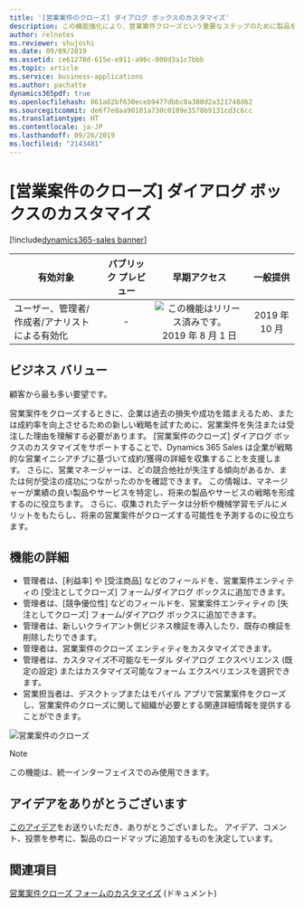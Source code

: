```yaml
---
title: '[営業案件のクローズ] ダイアログ ボックスのカスタマイズ'
description: この機能強化により、営業案件クローズという重要なステップのために製品をさらにカスタマイズすることができます。 [営業案件のクローズ] ダイアログ ボックスは、組織固有のビジネス ニーズに基づいてカスタマイズできます。
author: relnotes
ms.reviewer: shujoshi
ms.date: 09/09/2019
ms.assetid: ce61278d-615e-e911-a96c-000d3a1c7bbb
ms.topic: article
ms.service: business-applications
ms.author: pachatte
dynamics365pdf: true
ms.openlocfilehash: 061a02bf630eceb9477dbbc0a380d2a321748d62
ms.sourcegitcommit: de6f7e8aa90101a730c0109e3578b9131cd3c6cc
ms.translationtype: HT
ms.contentlocale: ja-JP
ms.lasthandoff: 09/26/2019
ms.locfileid: "2143481"
---
```

# <a name="customization-of-opportunity-close-dialog-box"></a>[営業案件のクローズ] ダイアログ ボックスのカスタマイズ
[!include[dynamics365-sales banner](../includes/dynamics365-sales.md)]

| 有効対象    |  パブリック プレビュー | 早期アクセス | 一般提供 | 
| ---------- | :----------: |:----------: |:----------: |
|ユーザー、管理者/作成者/アナリストによる有効化|-|![この機能はリリース済みです。](/dynamics365-release-plan/media/green-checkmark.png "この機能はリリース済みです。") 2019 年 8 月 1 日| 2019 年 10 月|


## <a name="business-value"></a>ビジネス バリュー
<!-- bv start -->
顧客から最も多い要望です。 

営業案件をクローズするときに、企業は過去の損失や成功を踏まえるため、または成約率を向上させるための新しい戦略を試すために、営業案件を失注または受注した理由を理解する必要があります。 [営業案件のクローズ] ダイアログ ボックスのカスタマイズをサポートすることで、Dynamics 365 Sales は企業が戦略的な営業イニシアチブに基づいて成約/獲得の詳細を収集することを支援します。 さらに、営業マネージャーは、どの競合他社が失注する傾向があるか、または何が受注の成功につながったのかを確認できます。 この情報は、マネージャーが業績の良い製品やサービスを特定し、将来の製品やサービスの戦略を形成するのに役立ちます。 さらに、収集されたデータは分析や機械学習モデルにメリットをもたらし、将来の営業案件がクローズする可能性を予測するのに役立ちます。
<!-- bv end -->



## <a name="feature-details"></a>機能の詳細
<!--feature detail start -->
- 管理者は、[利益率] や [受注商品] などのフィールドを、営業案件エンティティの [受注としてクローズ] フォーム/ダイアログ ボックスに追加できます。 
- 管理者は、[競争優位性] などのフィールドを、営業案件エンティティの [失注としてクローズ] フォーム/ダイアログ ボックスに追加できます。 
- 管理者は、新しいクライアント側ビジネス検証を導入したり、既存の検証を削除したりできます。 
- 管理者は、営業案件のクローズ エンティティをカスタマイズできます。 
- 管理者は、カスタマイズ不可能なモーダル ダイアログ エクスペリエンス (既定の設定) またはカスタマイズ可能なフォーム エクスペリエンスを選択できます。 
- 営業担当者は、デスクトップまたはモバイル アプリで営業案件をクローズし、営業案件のクローズに関して組織が必要とする関連詳細情報を提供することができます。
<!--feature detail end -->

![営業案件のクローズ](media/opportunity-close.jpg "営業案件のクローズ")
<!-- Picture 1 -->

> [!NOTE]
> この機能は、統一インターフェイスでのみ使用できます。








## <a name="thank-you-for-your-idea"></a>アイデアをありがとうございます
[このアイデア](https://experience.dynamics.com/ideas/idea/?ideaid=4792dfee-121a-e611-80e2-c4346badc228)をお送りいただき、ありがとうございました。 アイデア、コメント、投票を参考に、製品のロードマップに追加するものを決定しています。

## <a name="see-also"></a>関連項目

[営業案件クローズ フォームのカスタマイズ](https://docs.microsoft.com/dynamics365/customer-engagement/sales-enterprise/customize-opportunity-close-experience) (ドキュメント)
